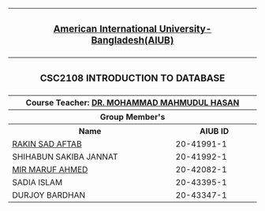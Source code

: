 <p align="center">
<table>
  <tr>
    <th colspan="2"><h3><a href="https://www.aiub.edu">American International University-Bangladesh(AIUB)</a></h3></h>
  </tr>

  <tr>
    <th colspan="2"><h3>CSC2108	INTRODUCTION TO DATABASE</h3></h>
  </tr>
  
  <tr>
    <th colspan="2">Course Teacher: <a href="https://cs.aiub.edu/profile/m.hasan">DR. MOHAMMAD MAHMUDUL HASAN</a></th>
  </tr>
  
  <tr>
    <th colspan="2">Group Member's</th>
  </tr>
  
  <tr>
    <th>Name</th>
    <th>AIUB ID</th>
  </tr>
  
  <tr>
    <td><a href="https://www.github.com/aftabrakinsad">RAKIN SAD AFTAB</a></td>
    <td>20-41991-1</td>
  </tr>
  
  <tr>
    <td>SHIHABUN SAKIBA JANNAT</td>
    <td>20-41992-1</td>
  </tr>
  
  <tr>
    <td><a href= "https://github.com/GloriousMir">MIR MARUF AHMED</a></td>
    <td>20-42082-1</td>
  </tr>
  
  <tr>
    <td>SADIA ISLAM</td>
    <td>20-43395-1</td>
  </tr>
  
  <tr>
    <td>DURJOY BARDHAN</td>
    <td>20-43347-1</td>
  </tr>
  
</table>
</P>
